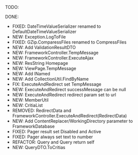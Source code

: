 TODO:

DONE:
* FIXED: DateTimeValueSerializer renamed to DefaultDateTimeValueSerializer
* NEW: Exception.LogToFile
* FIXED: GZip.ComparessFiles renamed to CompressFiles
* NEW: Add ValidationResultDTO
* NEW: FrameworkController.TempMessage
* NEW: FrameworkController.ExecuteAjax
* NEW: ResString Homepage
* NEW: ViewPage.TempMessage
* NEW: Add INamed
* NEW: Add CollectionUtil.FindByName
* FIX: ExecuteAndRedirect set TempMessage
* NEW: ExecuteAndRedirect successMessage can be null
* NEW: ExecuteAndRedirect redirect param set to url
* NEW: MemberUtil
* NEW: CritiaList
* REMOVED: RedirectData and FrameworkController.ExecuteAndRedirect(RedirectData)
* NEW: Add ContentReplacer/WorkingDirectory parameter to FrameworkDatabase
* FIXED: Pager result set Disabled and Active
* FIXED: Pager always set text to number
* REFACTOR: Query and Query<T> return self
* NEW: QueryDTO.ToCritias